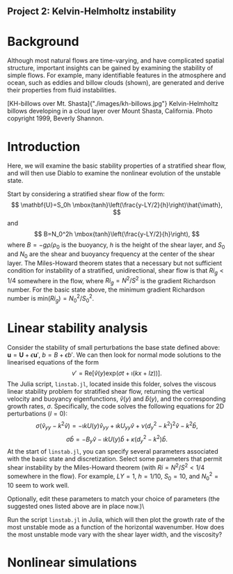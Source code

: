 ## Project 2: Kelvin-Helmholtz instability

# Background
Although most natural flows are time-varying, and have complicated spatial structure, important insights can be gained by examining the stability of simple flows. For example, many identifiable features in the atmosphere and ocean, such as eddies and billow clouds (shown), are generated and derive their properties from fluid instabilities.

[KH-billows over Mt. Shasta]{"./images/kh-billows.jpg"}
Kelvin-Helmholtz billows developing in a cloud layer over Mount Shasta, California. Photo copyright 1999, Beverly Shannon.

# Introduction
Here, we will examine the basic stability properties of a stratified shear flow, and will then use Diablo to examine the nonlinear evolution of the unstable state.

Start by considering a stratified shear flow of the form:
$$
\mathbf{U}=S_0h \mbox{tanh}\left(\frac{y-LY/2}{h}\right)\hat{\imath},
$$
and
$$
B=N_0^2h \mbox{tanh}\left(\frac{y-LY/2}{h}\right),
$$
where $B=-g\rho/\rho_0$ is the buoyancy, $h$ is the height of the shear layer, and $S_0$ and $N_0$ are the shear and buoyancy frequency at the center of the shear layer. The Miles-Howard theorem states that a necessary but not sufficient condition for instability of a stratified, unidirectional, shear flow is that $Ri_g<1/4$ somewhere in the flow, where $Ri_g=N^2/S^2$ is the gradient Richardson number. For the basic state above, the minimum gradient Richardson number is $\mbox{min}(Ri_g)=N_0^2/S_0^2$.  

# Linear stability analysis
Consider the stability of small perturbations the base state defined above: $\mathbf{u}=\mathbf{U}+\epsilon\mathbf{u}'$, $b=B+\epsilon b'$. We can then look for normal mode solutions to the linearised equations of the form
$$
v'=\mbox{Re}\left[\hat{v}(y)\mbox{exp}(\sigma t+\imath (kx+lz))\right].
$$
The Julia script, `linstab.jl`, located inside this folder, solves the viscous linear stability problem for stratified shear flow, returning the vertical velocity and buoyancy eigenfunctions, $\hat{v}(y)$ and $\hat{b}(y)$, and the corresponding growth rates, $\sigma$. Specifically, the code solves the following equations for 2D perturbations ($l=0$):
$$
\sigma(\hat{v}_{yy}-k^2\hat{v})=-\imath k U(y) \hat{v}_{yy}+\imath k U_{yy}\hat{v} + \nu (d^2_y-k^2)^2 \hat{v}-k^2\hat{b},
$$
$$
\sigma \hat{b}=-B_y\hat{v}-\imath k U(y)\hat{b}+\kappa(d^2_y-k^2)\hat{b}.
$$
At the start of `linstab.jl`, you can specify several parameters associated with the basic state and discretization. Select some parameters that permit shear instability by the Miles-Howard theorem (with $Ri=N^2/S^2<1/4$ somewhere in the flow). For example, $LY=1$, $h=1/10$, $S_0=10$, and $N^2_0=10$ seem to work well.

Optionally, edit these parameters to match your choice of parameters (the suggested ones listed above are in place now.)\\

Run the script `linstab.jl` in Julia, which will then plot the growth rate of the most unstable mode as a function of the horizontal wavenumber. How does the most unstable mode vary with the shear layer width, and the viscosity?

# Nonlinear simulations

